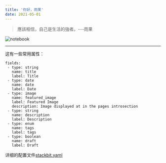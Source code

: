 ```yaml
---
title: '你好，雨果'
date: 2021-05-01
---
```


>應該相信，自己是生活的強者。---雨果

![notebook](https://i0.hdslb.com/bfs/article/df7eb85a8338ef14cfc216cd6481ed4734e05552.jpg)

--- 

这有一些常用属性：
```
fields:
 - type: string
   name: title
   label: Title
 - type: date
   name: date
   label: Date
 - type: image
   name: featured_image
   label: Featured Image
   description: Image displayed at in the pages introsection
 - type: string
   name: description
   label: Description
 - type: enum
   name: tags
   label: tags
 - type: boolean
   name: draft
   label: Draft
```




详细的配置文件[stackbit.yaml](https://github.com/theNewDynamic/gohugo-theme-ananke/blob/master/stackbit.yaml)


